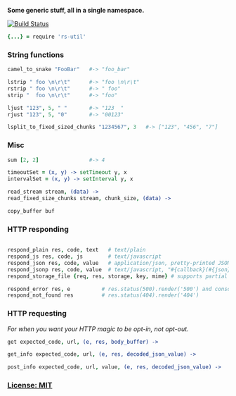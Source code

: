 **Some generic stuff, all in a single namespace.**

[![Build Status](https://secure.travis-ci.org/ReclaimSoftware/rs-util.png)](http://travis-ci.org/ReclaimSoftware/rs-util)

```coffee
{...} = require 'rs-util'
```


### String functions

```coffee
camel_to_snake "FooBar"   #-> "foo_bar"

lstrip " foo \n\r\t"      #-> "foo \n\r\t"
rstrip " foo \n\r\t"      #-> " foo"
strip "  foo \n\r\t"      #-> "foo"

ljust "123", 5, " "       #-> "123  "
rjust "123", 5, "0"       #-> "00123"

lsplit_to_fixed_sized_chunks "1234567", 3   #-> ["123", "456", "7"]
```


### Misc

```coffee
sum [2, 2]                #-> 4

timeoutSet = (x, y) -> setTimeout y, x
intervalSet = (x, y) -> setInterval y, x

read_stream stream, (data) ->
read_fixed_size_chunks stream, chunk_size, (data) ->

copy_buffer buf
````


### HTTP responding

```coffee

respond_plain res, code, text   # text/plain
respond_js res, code, js        # text/javascript
respond_json res, code, value   # application/json, pretty-printed JSON of value
respond_jsonp res, code, value  # text/javascript, "#{callback}(#{json})"
respond_storage_file {req, res, storage, key, mime} # supports partial content!

respond_error res, e          # res.status(500).render('500') and console.log
respond_not_found res         # res.status(404).render('404')
```


### HTTP requesting

*For when you want your HTTP magic to be opt-in, not opt-out.*

```coffee
get expected_code, url, (e, res, body_buffer) ->

get_info expected_code, url, (e, res, decoded_json_value) ->

post_info expected_code, url, value, (e, res, decoded_json_value) ->
```


### [License: MIT](LICENSE.txt)
